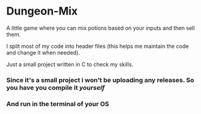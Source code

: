 # Dungeon-Mix
A little game where you can mix potions based on your inputs and then sell them.

I split most of my code into header files (this helps me maintain the code and change it when needed).

Just a small project written in C to check my skills.

### Since it's a small project i won't be uploading any releases. So you have you compile it _yourself_
### And run in the terminal of your OS

